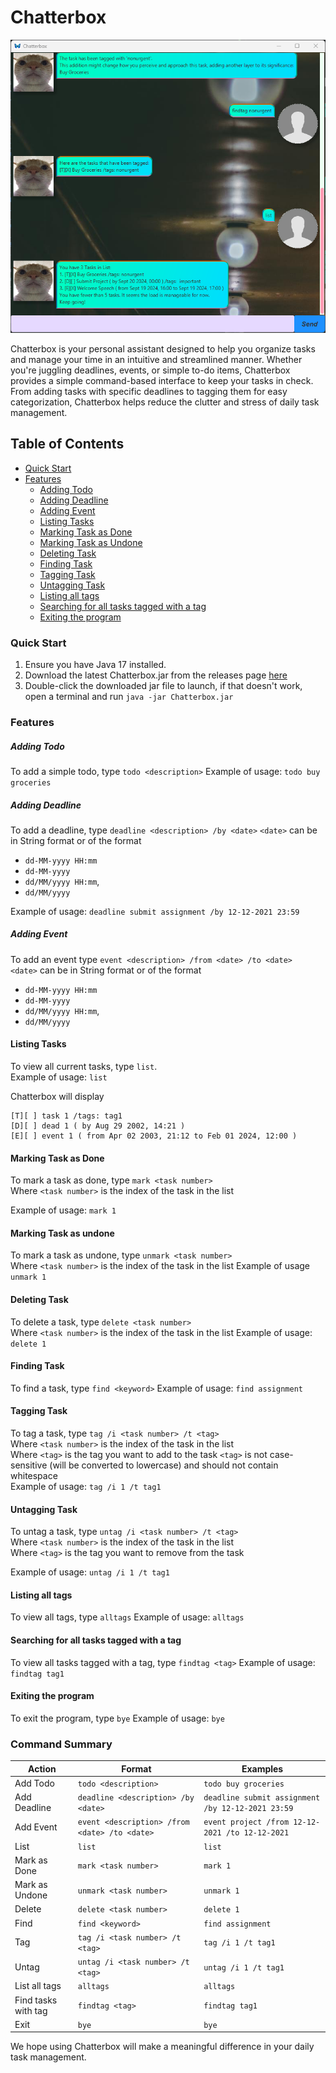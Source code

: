 # Chatterbox 

![Chatterbox](Ui.png)


Chatterbox is your personal assistant designed to help you organize tasks and manage your time in an intuitive and streamlined manner.
Whether you're juggling deadlines, events, or simple to-do items, 
Chatterbox provides a simple command-based interface to keep your tasks in check. From adding tasks with specific deadlines to tagging them for easy categorization, Chatterbox helps reduce the clutter and stress of daily task management.

## Table of Contents
- [Quick Start](#quick-start)
- [Features](#features)
  - [Adding Todo](#adding-todo)
  - [Adding Deadline](#adding-deadline)
  - [Adding Event](#adding-event) 
  - [Listing Tasks](#listing-tasks)
  - [Marking Task as Done](#marking-task-as-done)
  - [Marking Task as Undone](#marking-task-as-undone)
  - [Deleting Task](#deleting-task)
  - [Finding Task](#finding-task)
  - [Tagging Task](#tagging-task)
  - [Untagging Task](#untagging-task)
  - [Listing all tags](#listing-all-tags)
  - [Searching for all tasks tagged with a tag](#searching-for-all-tasks-tagged-with-a-tag)
  - [Exiting the program](#exiting-the-program)

### Quick Start
1. Ensure you have Java 17 installed.
2. Download the latest Chatterbox.jar from the releases page [here](https://github.com/jan-kai1/ip/releases/)
3. Double-click the downloaded jar file to launch, if that doesn't work, open a terminal and run `java -jar Chatterbox.jar`

### Features

##### Adding Todo
To add a simple todo, type `todo <description>`
Example of usage:
```todo buy groceries```

##### Adding Deadline
To add a deadline, type `deadline <description> /by <date>`
`<date>` can be in String format or of the format 
<br>
* `dd-MM-yyyy HH:mm`
* `dd-MM-yyyy` 
* `dd/MM/yyyy HH:mm`, 
* `dd/MM/yyyy`


Example of usage:
`deadline submit assignment /by 12-12-2021 23:59`

##### Adding Event
To add an event type `event <description> /from <date> /to <date>`
<br> `<date>` can be in String format or of the format
- `dd-MM-yyyy HH:mm`
- `dd-MM-yyyy`
- `dd/MM/yyyy HH:mm`,
- `dd/MM/yyyy`

#### Listing Tasks
To view all current tasks, type `list`.
<br>Example of usage: `list`


Chatterbox will display
```
[T][ ] task 1 /tags: tag1 
[D][ ] dead 1 ( by Aug 29 2002, 14:21 )
[E][ ] event 1 ( from Apr 02 2003, 21:12 to Feb 01 2024, 12:00 )
```
#### Marking Task as Done
To mark a task as done, type `mark <task number>`
<br>Where `<task number>` is the index of the task in the list

Example of usage:
```mark 1```

#### Marking Task as undone
To mark a task as undone, type `unmark <task number>`
<br>Where `<task number>` is the index of the task in the list
Example of usage
```unmark 1```

#### Deleting Task
To delete a task, type `delete <task number>`
<br>Where `<task number>` is the index of the task in the list
Example of usage:
```delete 1```

#### Finding Task
To find a task, type `find <keyword>`
Example of usage:
```find assignment```

#### Tagging Task
To tag a task, type `tag /i <task number> /t <tag>`
<br>Where `<task number>` is the index of the task in the list
<br>Where `<tag>` is the tag you want to add to the task
`<tag>` is not case-sensitive (will be converted to lowercase) and should not contain whitespace
<br>Example of usage:
```tag /i 1 /t tag1```

#### Untagging Task
To untag a task, type `untag /i <task number> /t <tag>`
<br>Where `<task number>` is the index of the task in the list
<br>Where `<tag>` is the tag you want to remove from the task

Example of usage:
```untag /i 1 /t tag1```

#### Listing all tags
To view all tags, type `alltags`
Example of usage:
```alltags```

#### Searching for all tasks tagged with a tag
To view all tasks tagged with a tag, type `findtag <tag>`
Example of usage:
```findtag tag1```

#### Exiting the program
To exit the program, type `bye`
Example of usage:
```bye```


### Command Summary

| Action              | Format                                        | Examples                                          |
|---------------------|-----------------------------------------------|---------------------------------------------------|
| Add Todo            | `todo <description>`                          | `todo buy groceries`                              |
| Add Deadline        | `deadline <description> /by <date>`           | `deadline submit assignment /by 12-12-2021 23:59` |
| Add Event           | `event <description> /from <date> /to <date>` | `event project /from 12-12-2021 /to 12-12-2021`   |
| List                | `list`                                        | `list`                                            |
| Mark as Done        | `mark <task number>`                          | `mark 1`                                          |
| Mark as Undone      | `unmark <task number>`                        | `unmark 1`                                        |
| Delete              | `delete <task number>`                        | `delete 1`                                        |
| Find                | `find <keyword>`                              | `find assignment`                                 |
| Tag                 | `tag /i <task number> /t <tag>`               | `tag /i 1 /t tag1`                                |
| Untag               | `untag /i <task number> /t <tag>`             | `untag /i 1 /t tag1`                              |
| List all tags       | `alltags`                                     | `alltags`                                         |
| Find tasks with tag | `findtag <tag>`                               | `findtag tag1`                                    |
| Exit                | `bye`                                         | `bye`                                             |

We hope using Chatterbox will make a meaningful difference in your daily task management.




  
